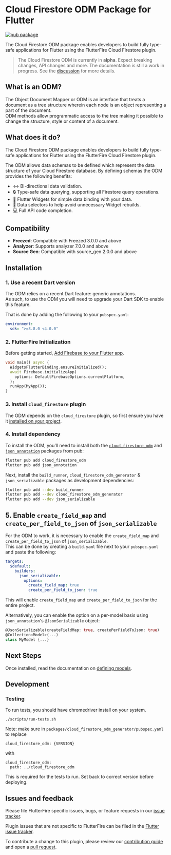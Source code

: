 # Cloud Firestore ODM Package for Flutter

[![pub package](https://img.shields.io/pub/v/cloud_firestore_odm.svg)](https://pub.dev/packages/cloud_firestore_odm)

The Cloud Firestore ODM package enables developers to build fully type-safe applications for Flutter using the FlutterFire Cloud Firestore plugin.

> The Cloud Firestore ODM is currently in **alpha**. Expect breaking changes, API changes and more. The documentation is still a work in progress. See the [discussion](https://github.com/firebase/flutterfire/discussions/7475) for more details.

## What is an ODM?

The Object Document Mapper or ODM is an interface that treats a document as a tree structure wherein each node is an object representing a part of the document.  
ODM methods allow programmatic access to the tree making it possible to change the structure, style or content of a document.

## What does it do?

The Cloud Firestore ODM package enables developers to build fully type-safe applications for Flutter using the FlutterFire Cloud Firestore plugin.

The ODM allows data schemas to be defined which represent the data structure of your Cloud Firestore database. By defining schemas the ODM provides the following benefits:

- ↔️ Bi-directional data validation.
- 🔒 Type-safe data querying, supporting all Firestore query operations.
- 🔄 Flutter Widgets for simple data binding with your data.
- 🎯 Data selectors to help avoid unnecessary Widget rebuilds.
- 💻 Full API code completion.

## Compatibility

- **Freezed**: Compatible with Freezed 3.0.0 and above
- **Analyzer**: Supports analyzer 7.0.0 and above
- **Source Gen**: Compatible with source_gen 2.0.0 and above

## Installation

### 1. Use a recent Dart version

The ODM relies on a recent Dart feature: generic annotations.  
As such, to use the ODM you will need to upgrade your Dart SDK to enable this feature.

That is done by adding the following to your `pubspec.yaml`:

```yaml
environment:
  sdk: ">=3.8.0 <4.0.0"
```

### 2. FlutterFire Initialization

Before getting started, [Add Firebase to your Flutter app](https://firebase.google.com/docs/flutter/setup).

```dart
void main() async {
  WidgetsFlutterBinding.ensureInitialized();
  await Firebase.initializeApp(
    options: DefaultFirebaseOptions.currentPlatform,
  );
  runApp(MyApp());
}
```

### 3. Install `cloud_firestore` plugin

The ODM depends on the `cloud_firestore` plugin, so first ensure you have it
[installed on your project](https://firebase.google.com/docs/firestore/quickstart#dart).

### 4. Install dependency

To install the ODM, you'll need to install both the [`cloud_firestore_odm`](https://pub.dev/packages/cloud_firestore_odm) and [`json_annotation`](https://pub.dev/packages/json_annotation) packages
from pub:

```bash
flutter pub add cloud_firestore_odm
flutter pub add json_annotation
```

Next, install the `build_runner`, `cloud_firestore_odm_generator` & `json_serializable` packages as development dependencies:

```bash
flutter pub add --dev build_runner
flutter pub add --dev cloud_firestore_odm_generator
flutter pub add --dev json_serializable
```

## 5. Enable `create_field_map` and `create_per_field_to_json` of `json_serializable`

For the ODM to work, it is necessary to enable the `create_field_map` and `create_per_field_to_json` of `json_serializable`.  
This can be done by creating a `build.yaml` file next to your `pubspec.yaml` and
paste the following:

```yaml
targets:
  $default:
    builders:
      json_serializable:
        options:
          create_field_map: true
          create_per_field_to_json: true
```

This will enable `create_field_map` and `create_per_field_to_json` for the entire project.

Alternatively, you can enable the option on a per-model basis using `json_annotation`'s `@JsonSerializable` object:

```dart
@JsonSerializable(createFieldMap: true, createPerFieldToJson: true)
@Collection<Model>(...)
class MyModel {...}
```

## Next Steps

Once installed, read the documentation on [defining models](./docs/defining-models.md).


## Development
### Testing
To run tests, you should have chromedriver install on your system.
```shell
./scripts/run-tests.sh
```
Note: make sure in `packages/cloud_firestore_odm_generator/pubspec.yaml` to replace
```
cloud_firestore_odm: {VERSION}
```
with 
```
cloud_firestore_odm:
  path: ../cloud_firestore_odm
```
This is required for the tests to run. Set back to correct version before deploying.

## Issues and feedback

Please file FlutterFire specific issues, bugs, or feature requests in our [issue tracker](https://github.com/firebaseextended/firestoreodm-flutter/issues/new).

Plugin issues that are not specific to FlutterFire can be filed in the [Flutter issue tracker](https://github.com/flutter/flutter/issues/new).

To contribute a change to this plugin,
please review our [contribution guide](https://github.com/firebaseextended/firestoreodm-flutter/blob/main/docs/contributing.md)
and open a [pull request](https://github.com/firebaseextended/firestoreodm-flutter/pulls).
